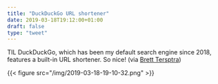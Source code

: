 ```yaml
---
title: "DuckDuckGo URL shortener"
date: 2019-03-18T19:12:00+01:00
draft: false
type: "tweet"
---
```


TIL DuckDuckGo, which has been my default search engine since 2018, features a
built-in URL shortener. So nice! (via [Brett Tersptra](https://brettterpstra.com/2019/03/07/the-ultimate-guide-to-duckduckgo/))

{{< figure src="/img/2019-03-18-19-10-32.png" >}}
